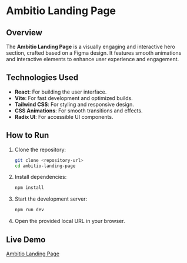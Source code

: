 # Ambitio Landing Page

## Overview
The **Ambitio Landing Page** is a visually engaging and interactive hero section, crafted based on a Figma design. It features smooth animations and interactive elements to enhance user experience and engagement.

## Technologies Used
- **React**: For building the user interface.
- **Vite**: For fast development and optimized builds.
- **Tailwind CSS**: For styling and responsive design.
- **CSS Animations**: For smooth transitions and effects.
- **Radix UI**: For accessible UI components.

## How to Run
1. Clone the repository:
   ```sh
   git clone <repository-url>
   cd ambitio-landing-page
   ```
2. Install dependencies:
   ```sh
   npm install
   ```
3. Start the development server:
   ```sh
   npm run dev
   ```
4. Open the provided local URL in your browser.

## Live Demo
[Ambitio Landing Page](https://ambitio-landing-page.netlify.app/)

